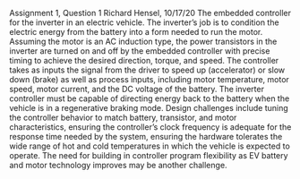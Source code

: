 Assignment 1, Question 1
Richard Hensel, 10/17/20
The embedded controller for the inverter in an electric vehicle.  The inverter’s job is to condition the electric energy from the battery into a form needed to run the motor.  Assuming the motor is an AC induction type, the power transistors in the inverter are turned on and off by the embedded controller with precise timing to achieve the desired direction, torque, and speed.  The controller takes as inputs the signal from the driver to speed up (accelerator) or slow down (brake) as well as process inputs, including motor temperature, motor speed, motor current, and the DC voltage of the battery.  The inverter controller must be capable of directing energy back to the battery when the vehicle is in a regenerative braking mode.  Design challenges include tuning the controller behavior to match battery, transistor, and motor characteristics, ensuring the controller’s clock frequency is adequate for the response time needed by the system, ensuring the hardware tolerates the wide range of hot and cold temperatures in which the vehicle is expected to operate.  The need for building in controller program flexibility as EV battery and motor technology improves may be another challenge.

